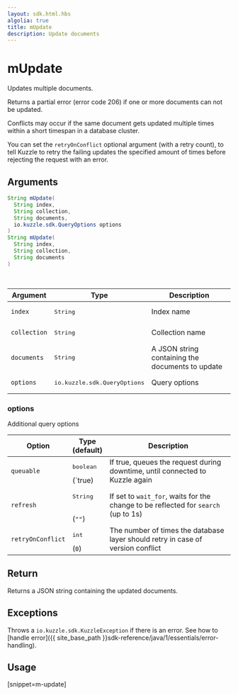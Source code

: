 ```yaml
---
layout: sdk.html.hbs
algolia: true
title: mUpdate
description: Update documents
---
```


# mUpdate

Updates multiple documents.

Returns a partial error (error code 206) if one or more documents can not be updated.

Conflicts may occur if the same document gets updated multiple times within a short timespan in a database cluster.

You can set the `retryOnConflict` optional argument (with a retry count), to tell Kuzzle to retry the failing updates the specified amount of times before rejecting the request with an error.

## Arguments

```java
String mUpdate(
  String index,
  String collection,
  String documents,
  io.kuzzle.sdk.QueryOptions options
)
String mUpdate(
  String index,
  String collection,
  String documents
)
```

<br/>

| Argument | Type | Description |
| --- | --- | --- |
| `index` | <pre>String</pre> | Index name |
| `collection` | <pre>String</pre> | Collection name |
| `documents` | <pre>String</pre> | A JSON string containing the documents to update |
| `options` | <pre>io.kuzzle.sdk.QueryOptions</pre> | Query options |

### options

Additional query options

| Option | Type<br/>(default) | Description |
| --- | --- | --- |
| `queuable` | <pre>boolean</pre>(`true) | If true, queues the request during downtime, until connected to Kuzzle again |
| `refresh` | <pre>String</pre><br/>(`""`) | If set to `wait_for`, waits for the change to be reflected for `search` (up to 1s) |
| `retryOnConflict` | <pre>int</pre> (`0`) | The number of times the database layer should retry in case of version conflict |

## Return

Returns a JSON string containing the updated documents.

## Exceptions

Throws a `io.kuzzle.sdk.KuzzleException` if there is an error. See how to [handle error]({{ site_base_path }}sdk-reference/java/1/essentials/error-handling).

## Usage

[snippet=m-update]
